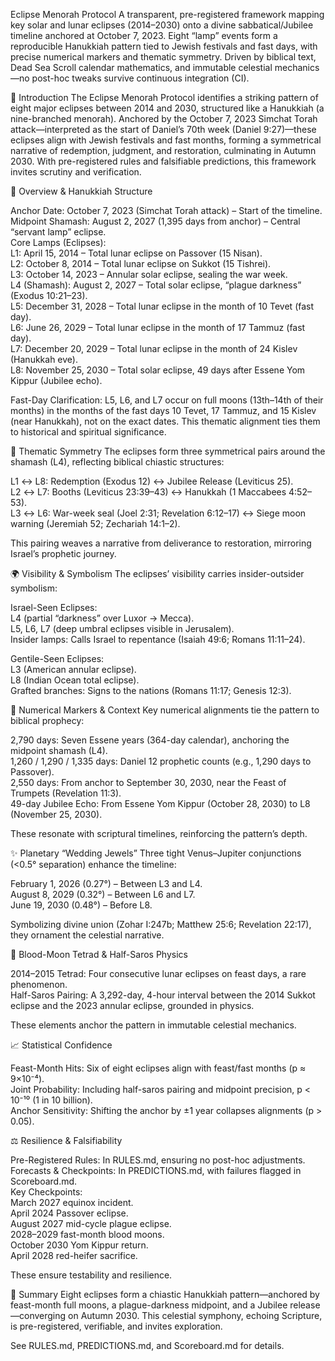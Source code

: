 Eclipse Menorah Protocol
A transparent, pre-registered framework mapping key solar and lunar eclipses (2014–2030) onto a divine sabbatical/Jubilee timeline anchored at October 7, 2023. Eight “lamp” events form a reproducible Hanukkiah pattern tied to Jewish festivals and fast days, with precise numerical markers and thematic symmetry. Driven by biblical text, Dead Sea Scroll calendar mathematics, and immutable celestial mechanics—no post-hoc tweaks survive continuous integration (CI).

🌟 Introduction
The Eclipse Menorah Protocol identifies a striking pattern of eight major eclipses between 2014 and 2030, structured like a Hanukkiah (a nine-branched menorah). Anchored by the October 7, 2023 Simchat Torah attack—interpreted as the start of Daniel’s 70th week (Daniel 9:27)—these eclipses align with Jewish festivals and fast months, forming a symmetrical narrative of redemption, judgment, and restoration, culminating in Autumn 2030. With pre-registered rules and falsifiable predictions, this framework invites scrutiny and verification.

🔭 Overview & Hanukkiah Structure

Anchor Date: October 7, 2023 (Simchat Torah attack) – Start of the timeline.  
Midpoint Shamash: August 2, 2027 (1,395 days from anchor) – Central “servant lamp” eclipse.  
Core Lamps (Eclipses):  
L1: April 15, 2014 – Total lunar eclipse on Passover (15 Nisan).  
L2: October 8, 2014 – Total lunar eclipse on Sukkot (15 Tishrei).  
L3: October 14, 2023 – Annular solar eclipse, sealing the war week.  
L4 (Shamash): August 2, 2027 – Total solar eclipse, “plague darkness” (Exodus 10:21–23).  
L5: December 31, 2028 – Total lunar eclipse in the month of 10 Tevet (fast day).  
L6: June 26, 2029 – Total lunar eclipse in the month of 17 Tammuz (fast day).  
L7: December 20, 2029 – Total lunar eclipse in the month of 24 Kislev (Hanukkah eve).  
L8: November 25, 2030 – Total solar eclipse, 49 days after Essene Yom Kippur (Jubilee echo).




Fast-Day Clarification: L5, L6, and L7 occur on full moons (13th–14th of their months) in the months of the fast days 10 Tevet, 17 Tammuz, and 15 Kislev (near Hanukkah), not on the exact dates. This thematic alignment ties them to historical and spiritual significance.


📐 Thematic Symmetry
The eclipses form three symmetrical pairs around the shamash (L4), reflecting biblical chiastic structures:  

L1 ↔ L8: Redemption (Exodus 12) ↔ Jubilee Release (Leviticus 25).  
L2 ↔ L7: Booths (Leviticus 23:39–43) ↔ Hanukkah (1 Maccabees 4:52–53).  
L3 ↔ L6: War-week seal (Joel 2:31; Revelation 6:12–17) ↔ Siege moon warning (Jeremiah 52; Zechariah 14:1–2).

This pairing weaves a narrative from deliverance to restoration, mirroring Israel’s prophetic journey.

🌍 Visibility & Symbolism
The eclipses’ visibility carries insider-outsider symbolism:  

Israel-Seen Eclipses:  
L4 (partial “darkness” over Luxor → Mecca).  
L5, L6, L7 (deep umbral eclipses visible in Jerusalem).  
Insider lamps: Calls Israel to repentance (Isaiah 49:6; Romans 11:11–24).


Gentile-Seen Eclipses:  
L3 (American annular eclipse).  
L8 (Indian Ocean total eclipse).  
Grafted branches: Signs to the nations (Romans 11:17; Genesis 12:3).




🔢 Numerical Markers & Context
Key numerical alignments tie the pattern to biblical prophecy:  

2,790 days: Seven Essene years (364-day calendar), anchoring the midpoint shamash (L4).  
1,260 / 1,290 / 1,335 days: Daniel 12 prophetic counts (e.g., 1,290 days to Passover).  
2,550 days: From anchor to September 30, 2030, near the Feast of Trumpets (Revelation 11:3).  
49-day Jubilee Echo: From Essene Yom Kippur (October 28, 2030) to L8 (November 25, 2030).

These resonate with scriptural timelines, reinforcing the pattern’s depth.

✨ Planetary “Wedding Jewels”
Three tight Venus–Jupiter conjunctions (<0.5° separation) enhance the timeline:  

February 1, 2026 (0.27°) – Between L3 and L4.  
August 8, 2029 (0.32°) – Between L6 and L7.  
June 19, 2030 (0.48°) – Before L8.

Symbolizing divine union (Zohar I:247b; Matthew 25:6; Revelation 22:17), they ornament the celestial narrative.

📖 Blood-Moon Tetrad & Half-Saros Physics

2014–2015 Tetrad: Four consecutive lunar eclipses on feast days, a rare phenomenon.  
Half-Saros Pairing: A 3,292-day, 4-hour interval between the 2014 Sukkot eclipse and the 2023 annular eclipse, grounded in physics.

These elements anchor the pattern in immutable celestial mechanics.

📈 Statistical Confidence

Feast-Month Hits: Six of eight eclipses align with feast/fast months (p ≈ 9×10⁻⁴).  
Joint Probability: Including half-saros pairing and midpoint precision, p < 10⁻¹⁰ (1 in 10 billion).  
Anchor Sensitivity: Shifting the anchor by ±1 year collapses alignments (p > 0.05).


⚖️ Resilience & Falsifiability

Pre-Registered Rules: In RULES.md, ensuring no post-hoc adjustments.  
Forecasts & Checkpoints: In PREDICTIONS.md, with failures flagged in Scoreboard.md.  
Key Checkpoints:  
March 2027 equinox incident.  
April 2024 Passover eclipse.  
August 2027 mid-cycle plague eclipse.  
2028–2029 fast-month blood moons.  
October 2030 Yom Kippur return.  
April 2028 red-heifer sacrifice.



These ensure testability and resilience.

🚀 Summary
Eight eclipses form a chiastic Hanukkiah pattern—anchored by feast-month full moons, a plague-darkness midpoint, and a Jubilee release—converging on Autumn 2030. This celestial symphony, echoing Scripture, is pre-registered, verifiable, and invites exploration.

See RULES.md, PREDICTIONS.md, and Scoreboard.md for details.
